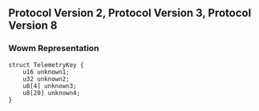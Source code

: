 ## Protocol Version 2, Protocol Version 3, Protocol Version 8

### Wowm Representation
```rust,ignore
struct TelemetryKey {
    u16 unknown1;    
    u32 unknown2;    
    u8[4] unknown3;    
    u8[20] unknown4;    
}

```
